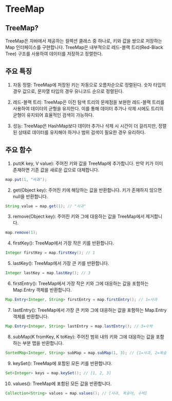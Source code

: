 # TreeMap

## TreeMap?

TreeMap은 자바에서 제공하는 컬렉션 클래스 중 하나로, 키와 값을 쌍으로 저장하는 Map 인터페이스를 구현합니다. TreeMap은 내부적으로 레드-블랙 트리(Red-Black Tree) 구조를 사용하여 데이터를 저장하고 정렬한다.

## 주요 특징

1. 자동 정렬: TreeMap에 저장된 키는 자동으로 오름차순으로 정렬된다. 숫자 타입의 경우 값으로, 문자열 타입의 경우 유니코드 순으로 정렬된다.

2. 레드-블랙 트리: TreeMap은 이진 탐색 트리의 문제점을 보완한 레드-블랙 트리를 사용하여 데이터의 균형을 유지한다. 이를 통해 데이터 추가나 삭제 시에도
   트리의 균형이 유지되어 효율적인 검색이 가능하다.

3. 성능: TreeMap은 HashMap보다 데이터 추가나 삭제 시 시간이 더 걸리지만, 정렬된 상태로 데이터를 유지해야 하거나 범위 검색이 필요한 경우 유리하다.

## 주요 함수

1. put(K key, V value): 주어진 키와 값을 TreeMap에 추가합니다. 만약 키가 이미 존재하면 기존 값을 새로운 값으로 대체합니다.

```Java
map.put(1, "사과");
```

2. get(Object key): 주어진 키에 해당하는 값을 반환합니다. 키가 존재하지 않으면 null을 반환합니다.

```Java
String value = map.get(1); // "사과"
```

3. remove(Object key): 주어진 키와 그에 대응하는 값을 TreeMap에서 제거합니다.

```Java
map.remove(1);
```

4. firstKey(): TreeMap에서 가장 작은 키를 반환합니다.

```Java
Integer firstKey = map.firstKey(); // 1
```

5. lastKey(): TreeMap에서 가장 큰 키를 반환합니다.

```Java
Integer lastKey = map.lastKey(); // 3
```

6. firstEntry(): TreeMap에서 가장 작은 키와 그에 대응하는 값을 포함하는 Map.Entry 객체를 반환합니다.

```Java
Map.Entry<Integer, String> firstEntry = map.firstEntry(); // 1=사과
```

7. lastEntry(): TreeMap에서 가장 큰 키와 그에 대응하는 값을 포함하는 Map.Entry 객체를 반환합니다.

```Java
Map.Entry<Integer, String> lastEntry = map.lastEntry(); // 3=수박
```

8. subMap(K fromKey, K toKey): 주어진 범위 내의 키와 그에 대응하는 값을 포함하는 부분 맵을 반환합니다.

```Java
SortedMap<Integer, String> subMap = map.subMap(1, 3); // {1=사과, 2=복숭아}
```

9. keySet(): TreeMap에 포함된 모든 키를 반환합니다.

```Java
Set<Integer> keys = map.keySet(); // [1, 2, 3]
```

10. values(): TreeMap에 포함된 모든 값을 반환합니다.

```Java
Collection<String> values = map.values(); // [사과, 복숭아, 수박]
```
